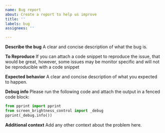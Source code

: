 ```yaml
---
name: Bug report
about: Create a report to help us improve
title: ''
labels: bug
assignees: ''

---
```


**Describe the bug**
A clear and concise description of what the bug is.

**To Reproduce**
If you can attach a code snippet to reproduce the issue, that would be great, however, some issues may be monitor specific and will not be reproducible with a code snippet

**Expected behavior**
A clear and concise description of what you expected to happen.

**Debug info**
Please run the following code and attach the output in a fenced code block:
```python
from pprint import pprint
from screen_brightness_control import _debug
pprint(_debug.info())
```

**Additional context**
Add any other context about the problem here.
